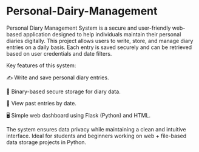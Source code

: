 # Personal-Dairy-Management
Personal Diary Management System is a secure and user-friendly web-based application designed to help individuals maintain their personal diaries digitally. This project allows users to write, store, and manage diary entries on a daily basis. Each entry is saved securely and can be retrieved based on user credentials and date filters.

Key features of this system:

✍️ Write and save personal diary entries.

🔐 Binary-based secure storage for diary data.

📅 View past entries by date.

🖥️ Simple web dashboard using Flask (Python) and HTML.

The system ensures data privacy while maintaining a clean and intuitive interface. Ideal for students and beginners working on web + file-based data storage projects in Python.
